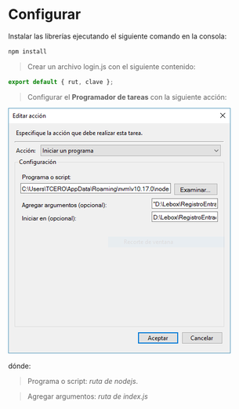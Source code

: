 # Configurar

Instalar las librerías ejecutando el siguiente comando en la consola:
```js
npm install
```

> Crear un archivo login.js con el siguiente contenido:

```js
export default { rut, clave };
```

> Configurar el **Programador de tareas** con la siguiente acción:

![alt text](./img/acciones.png)

dónde:
> Programa o script: *ruta de nodejs*.

> Agregar argumentos: *ruta de index.js*

